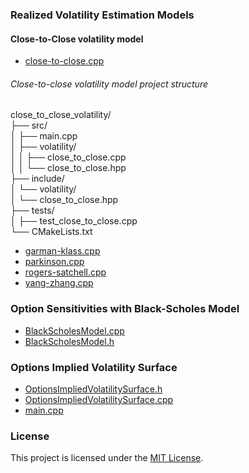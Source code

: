 ### Realized Volatility Estimation Models
#### Close-to-Close volatility model
- [close-to-close.cpp](https://github.com/manuelmusngi/derivatives-modeling/blob/main/realized-volatility-models/close-to-close.cpp)
###### Close-to-close volatility model project structure
  close_to_close_volatility/\
├── src/\
│   ├── main.cpp\
│   ├── volatility/\
│   │   ├── close_to_close.cpp\
│   │   └── close_to_close.hpp\
├── include/\
│   └── volatility/\
│       └── close_to_close.hpp\
├── tests/\
│   ├── test_close_to_close.cpp\
└── CMakeLists.txt
- [garman-klass.cpp](https://github.com/manuelmusngi/derivatives-modeling/blob/main/realized-volatility-models/garman-klass.cpp)
- [parkinson.cpp](https://github.com/manuelmusngi/derivatives-modeling/blob/main/realized-volatility-models/parkinson.cpp)
- [rogers-satchell.cpp](https://github.com/manuelmusngi/derivatives-modeling/blob/main/realized-volatility-models/rogers-satchell.cpp)
- [yang-zhang.cpp](https://github.com/manuelmusngi/derivatives-modeling/blob/main/realized-volatility-models/yang-zhang.cpp)

### Option Sensitivities with Black-Scholes Model 
- [BlackScholesModel.cpp](https://github.com/manuelmusngi/derivatives-modeling/blob/main/option-sensitivities/BlackScholesModel.cpp)
- [BlackScholesModel.h](https://github.com/manuelmusngi/derivatives-modeling/blob/main/option-sensitivities/BlackScholesModel.h)
     
### Options Implied Volatility Surface 
- [OptionsImpliedVolatilitySurface.h](https://github.com/manuelmusngi/derivatives-modeling/blob/main/IVSurface/OptionsImpliedVolatilitySurface.hpp)
- [OptionsImpliedVolatilitySurface.cpp](https://github.com/manuelmusngi/derivatives-modeling/blob/main/IVSurface/OptionsImpliedVolatilitySurface.cpp)
- [main.cpp](https://github.com/manuelmusngi/derivatives-modeling/blob/main/IVSurface/main.cpp)
       
### License
This project is licensed under the [MIT License](https://github.com/manuelmusngi/regime_switching_models/edit/main/LICENSE).
